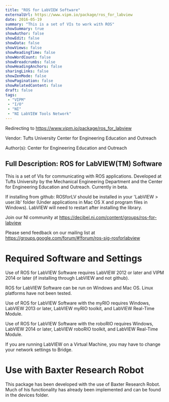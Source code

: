 ```yaml
---
title: "ROS for LabVIEW Software"
externalUrl: https://www.vipm.io/package/ros_for_labview
date: 2016-05-19
summary: "This is a set of VIs to work with ROS"
showSummary: true
showAuthor: false
showEdit: false
showData: false
showViews: false
showReadingTime: false
showWordCount: false
showBreadcrumbs: false
showHeadingAnchors: false
sharingLinks: false
showZenMode: false
showPagination: false
showRelatedContent: false
draft: false
tags:
 - "VIPM"
 - "I/O"
 - "NI"
 - "NI LabVIEW Tools Network"
---
```


Redirecting to https://www.vipm.io/package/ros_for_labview

Vendor: Tufts University Center for Engineering Education and Outreach

Author(s): Center for Engineering Education and Outreach
 
Full Description:
ROS for LabVIEW(TM) Software
----------------------------------

This is a set of VIs for communicating with ROS applications. Developed at Tufts University by the Mechanical Engineering Department and the Center for Engineering Education and Outreach. Currently in beta.

If installing from github: ROSforLV should be installed in your 'LabVIEW > user.lib' folder (Under applications in Mac OS X and program files in Windows). LabVIEW will need to restart after installing the library.

Join our NI community at https://decibel.ni.com/content/groups/ros-for-labview

Please send feedback on our mailing list at https://groups.google.com/forum/#!forum/ros-sig-rosforlabview

Required Software and Settings
==============================
Use of ROS for LabVIEW Software requires LabVIEW 2012 or later and VIPM 2014 or later (if installing through LabVIEW and not github).

ROS for LabVIEW Software can be run on Windows and Mac OS. Linux platforms have not been tested.

Use of ROS for LabVIEW Software with the myRIO requires Windows, LabVIEW 2013 or later, LabVIEW myRIO toolkit, and LabVIEW Real-Time Module.

Use of ROS for LabVIEW Software with the roboRIO requires Windows, LabVIEW 2014 or later, LabVIEW roboRIO toolkit, and LabVIEW Real-Time Module.

If you are running LabVIEW on a Virtual Machine, you may have to change your network settings to Bridge.

Use with Baxter Research Robot
==============================
This package has been developed with the use of Baxter Research Robot. Much of his functionality has already been implemented and can be found in the devices folder.